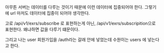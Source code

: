 아무튼 서버는 데이터를 다루는 것이기 때문에 이런 데이터에 집중되어야 한다.
그렇기에 url 마저도 데이터에 집중이 되어야 생각한다.

고로 
/api/v1/exrs/subscribe 로 표현하는게 아닌, /api/v1/exrs/subscripition으로 표현한다. 왜냐하면 값을 다루기 떄문이다.

그리고 나는 user 회원가입을 
/auth라는 갈래 안에 넣었는데
수원이는 users 에 넣는다고 한다.